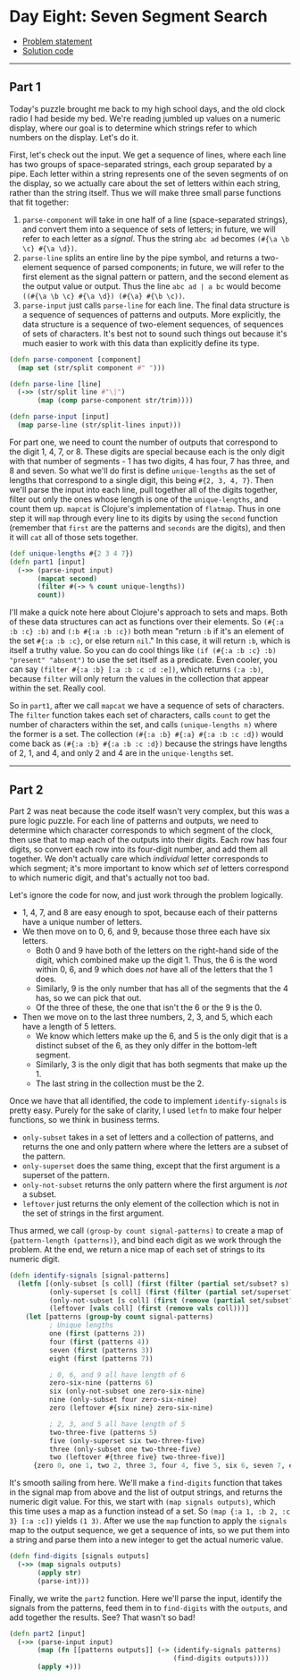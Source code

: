 # Day Eight: Seven Segment Search

* [Problem statement](https://adventofcode.com/2021/day/8)
* [Solution code](https://github.com/abyala/advent-2021-clojure/blob/master/src/advent_2021_clojure/day08.clj)

---

## Part 1

Today's puzzle brought me back to my high school days, and the old clock radio I had beside my bed. We're reading
jumbled up values on a numeric display, where our goal is to determine which strings refer to which numbers on the
display.  Let's do it.

First, let's check out the input. We get a sequence of lines, where each line has two groups of space-separated
strings, each group separated by a pipe. Each letter within a string represents one of the seven segments of on the
display, so we actually care about the set of letters within each string, rather than the string itself. Thus we will
make three small parse functions that fit together:

1. `parse-component` will take in one half of a line (space-separated strings), and convert them into a sequence of
sets of letters; in future, we will refer to each letter as a _signal_. Thus the string `abc ad` becomes
`(#{\a \b \c} #{\a \d})`.
2. `parse-line` splits an entire line by the pipe symbol, and returns a two-element sequence of parsed components; in
future, we will refer to the first element as the signal pattern or pattern, and the second element as the output value
or output. Thus the line `abc ad | a bc` would become `((#{\a \b \c} #{\a \d}) (#{\a} #{\b \c))`.
3. `parse-input` just calls `parse-line` for each line. The final data structure is a sequence of sequences of patterns
and outputs. More explicitly, the data structure is a sequence of two-element sequences, of sequences of sets of
characters. It's best not to sound such things out because it's much easier to work with this data than explicitly
define its type.

```clojure
(defn parse-component [component]
  (map set (str/split component #" ")))

(defn parse-line [line]
  (->> (str/split line #"\|")
       (map (comp parse-component str/trim))))

(defn parse-input [input]
  (map parse-line (str/split-lines input)))
```

For part one, we need to count the number of outputs that correspond to the digit 1, 4, 7, or 8. These digits are
special because each is the only digit with that number of segments - 1 has two digits, 4 has four, 7 has three, and
8 and seven. So what we'll do first is define `unique-lengths` as the set of lengths that correspond to a single digit,
this being `#{2, 3, 4, 7}`. Then we'll parse the input into each line, pull together all of the digits together,
filter out only the ones whose length is one of the `unique-lengths`, and count them up. `mapcat` is Clojure's
implementation of `flatmap`. Thus in one step it will `map` through every line to its digits by using the `second`
function (remember that `first` are the patterns and `seconds` are the digits), and then it will `cat` all of those
sets together.

```clojure
(def unique-lengths #{2 3 4 7})
(defn part1 [input]
  (->> (parse-input input)
       (mapcat second)
       (filter #(-> % count unique-lengths))
       count))
```

I'll make a quick note here about Clojure's approach to sets and maps. Both of these data structures can act as
functions over their elements.  So `(#{:a :b :c} :b)` and `(:b #{:a :b :c})` both mean "return `:b` if it's an
element of the set `#{:a :b :c}`, or else return `nil`." In this case, it will return `:b`, which is itself a truthy
value. So you can do cool things like `(if (#{:a :b :c} :b) "present" "absent")` to use the set itself as a predicate.
Even cooler, you can say `(filter #{:a :b} [:a :b :c :d :e])`, which returns `(:a :b)`, because `filter` will only
return the values in the collection that appear within the set. Really cool.

So in `part1`, after we call `mapcat` we have a sequence of sets of characters. The `filter` function takes each set
of characters, calls `count` to get the number of characters within the set, and calls `(unique-lengths n)` where the
former is a set. The collection `(#{:a :b} #{:a} #{:a :b :c :d})` would come back as `(#{:a :b} #{:a :b :c :d})`
because the strings have lengths of 2, 1, and 4, and only 2 and 4 are in the `unique-lengths` set.

---

## Part 2

Part 2 was neat because the code itself wasn't very complex, but this was a pure logic puzzle. For each line of
patterns and outputs, we need to determine which character corresponds to which segment of the clock, then use that to
map each of the outputs into their digits.  Each row has four digits, so convert each row into its four-digit number,
and add them all together. We don't actually care which _individual_ letter corresponds to which segment; it's more
important to know which _set_ of letters correspond to which numeric digit, and that's actually not too bad.

Let's ignore the code for now, and just work through the problem logically.
* 1, 4, 7, and 8 are easy enough to spot, because each of their patterns have a unique number of letters.
* We then move on to 0, 6, and 9, because those three each have six letters.
  * Both 0 and 9 have both of the letters on the right-hand side of the digit, which combined make up the digit 1.
    Thus, the 6 is the word within 0, 6, and 9 which does _not_ have all of the letters that the 1 does.
  * Similarly, 9 is the only number that has all of the segments that the 4 has, so we can pick that out.
  * Of the three of these, the one that isn't the 6 or the 9 is the 0.
* Then we move on to the last three numbers, 2, 3, and 5, which each have a length of 5 letters.
  * We know which letters make up the 6, and 5 is the only digit that is a distinct subset of the 6, as they only
    differ in the bottom-left segment.
  * Similarly, 3 is the only digit that has both segments that make up the 1.
  * The last string in the collection must be the 2.

Once we have that all identified, the code to implement `identify-signals` is pretty easy. Purely for the sake of
clarity, I used `letfn` to make four helper functions, so we think in business terms.
* `only-subset` takes in a set of letters and a collection of patterns, and returns the one and only pattern where
  where the letters are a subset of the pattern.
* `only-superset` does the same thing, except that the first argument is a superset of the pattern.
* `only-not-subset` returns the only pattern where the first argument is _not_ a subset.
* `leftover` just returns the only element of the collection which is not in the set of strings in the first argument.

Thus armed, we call `(group-by count signal-patterns)` to create a map of `{pattern-length (patterns)}`, and bind
each digit as we work through the problem.  At the end, we return a nice map of each set of strings to its numeric
digit.

```clojure
(defn identify-signals [signal-patterns]
  (letfn [(only-subset [s coll] (first (filter (partial set/subset? s) coll)))
          (only-superset [s coll] (first (filter (partial set/superset? s) coll)))
          (only-not-subset [s coll] (first (remove (partial set/subset? s) coll)))
          (leftover [vals coll] (first (remove vals coll)))]
    (let [patterns (group-by count signal-patterns)
          ; Unique lengths
          one (first (patterns 2))
          four (first (patterns 4))
          seven (first (patterns 3))
          eight (first (patterns 7))

          ; 0, 6, and 9 all have length of 6
          zero-six-nine (patterns 6)
          six (only-not-subset one zero-six-nine)
          nine (only-subset four zero-six-nine)
          zero (leftover #{six nine} zero-six-nine)

          ; 2, 3, and 5 all have length of 5
          two-three-five (patterns 5)
          five (only-superset six two-three-five)
          three (only-subset one two-three-five)
          two (leftover #{three five} two-three-five)]
      {zero 0, one 1, two 2, three 3, four 4, five 5, six 6, seven 7, eight 8, nine 9})))
```

It's smooth sailing from here. We'll make a `find-digits` function that takes in the signal map from above and the
list of output strings, and returns the numeric digit value. For this, we start with `(map signals outputs)`, which
this time uses a map as a function instead of a set. So `(map {:a 1, :b 2, :c 3} [:a :c])` yields `(1 3)`. After we
use the `map` function to apply the `signals` map to the output sequence, we get a sequence of ints, so we put them
into a string and parse them into a new integer to get the actual numeric value.

```clojure
(defn find-digits [signals outputs]
  (->> (map signals outputs)
       (apply str)
       (parse-int)))
```

Finally, we write the `part2` function. Here we'll parse the input, identify the signals from the patterns, feed them
in to `find-digits` with the `outputs`, and add together the results.  See?  That wasn't so bad!

```clojure
(defn part2 [input]
  (->> (parse-input input)
       (map (fn [[patterns outputs]] (-> (identify-signals patterns)
                                         (find-digits outputs))))
       (apply +)))
```